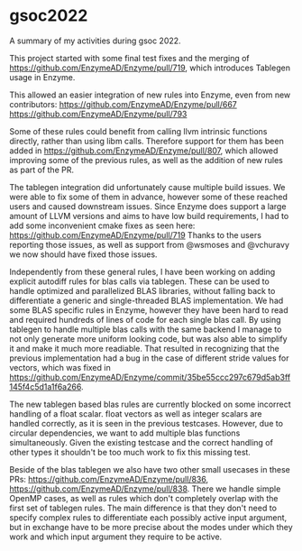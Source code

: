 # gsoc2022
A summary of my activities during gsoc 2022. 

This project started with some final test fixes and the merging of 
https://github.com/EnzymeAD/Enzyme/pull/719, which introduces Tablegen usage in Enzyme.

This allowed an easier integration of new rules into Enzyme, even from new contributors:
https://github.com/EnzymeAD/Enzyme/pull/667
https://github.com/EnzymeAD/Enzyme/pull/793

Some of these rules could benefit from calling llvm intrinsic functions directly, rather than using libm calls.
Therefore support for them has been added in 
https://github.com/EnzymeAD/Enzyme/pull/807,
which allowed improving some of the previous rules, as well as the addition of new rules as part of the PR.

The tablegen integration did unfortunately cause multiple build issues. We were able to fix some of them in advance, 
however some of these reached users and caused downstream issues. Since Enzyme does support a large amount of LLVM versions
and aims to have low build requirements, I had to add some inconvenient cmake fixes as seen here: https://github.com/EnzymeAD/Enzyme/pull/719
Thanks to the users reporting those issues, as well as support from @wsmoses and @vchuravy we now should have fixed those issues.

Independently from these general rules, I have been working on adding explicit autodiff rules for blas calls via tablegen.
These can be used to handle optimized and parallelized BLAS libraries, without falling back to differentiate a generic and single-threaded BLAS
implementation. We had some BLAS specific rules in Enzyme, however they have been hard to read and required hundreds of lines of code for each single blas call.
By using tablegen to handle multiple blas calls with the same backend I manage to not only generate more uniform looking code,
but was also able to simplify it and make it much more readiable. That resulted in recognizing that the previous implementation
had a bug in the case of different stride values for vectors, which was fixed in https://github.com/EnzymeAD/Enzyme/commit/35be55ccc297c679d5ab3ff145f4c5d1a1f6a266.

The new tablegen based blas rules are currently blocked on some incorrect handling of a float scalar. float vectors as well as integer scalars are handled correctly,
as it is seen in the previous testcases. However, due to circular dependencies, we want to add multiple blas functions simultaneously. Given the existing
testcase and the correct handling of other types it shouldn't be too much work to fix this missing test. 

Beside of the blas tablegen we also have two other small usecases in these PRs: https://github.com/EnzymeAD/Enzyme/pull/836, https://github.com/EnzymeAD/Enzyme/pull/838.
There we handle simple OpenMP cases, as well as rules which don't completely overlap with the first set of tablegen rules. 
The main difference is that they don't need to specify complex rules to differentiate each possibly active input argument,
but in exchange have to be more precise about the modes under which they work and which input argument they require to be active.
